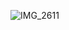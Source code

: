 ![IMG_2611](https://github.com/vampaku/vampaku/assets/139192960/2ed6ac3c-21dd-4065-ae69-03cfda899360)
